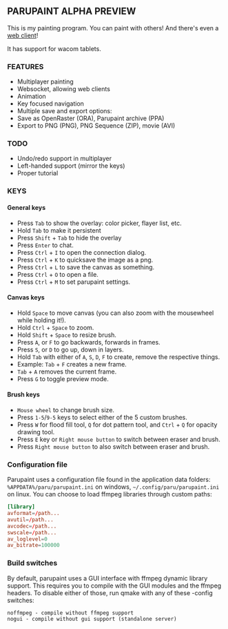 ## PARUPAINT ALPHA PREVIEW
This is my painting program. You can paint with others! And there's even a [web client](http://github.com/paruluna/parupaint-web)!

It has support for wacom tablets.

### FEATURES
- Multiplayer painting
- Websocket, allowing web clients
- Animation
- Key focused navigation
- Multiple save and export options:
 - Save as OpenRaster (ORA), Parupaint archive (PPA)
 - Export to PNG (PNG), PNG Sequence (ZIP), movie (AVI)


### TODO
- Undo/redo support in multiplayer
- Left-handed support (mirror the keys)
- Proper tutorial

### KEYS

#### General keys
- Press `Tab` to show the overlay: color picker, flayer list, etc.
- Hold `Tab` to make it persistent
- Press `Shift` + `Tab` to hide the overlay
- Press `Enter` to chat.
- Press `Ctrl` + `I` to open the connection dialog.
- Press `Ctrl` + `K` to quicksave the image as a png.
- Press `Ctrl` + `L` to save the canvas as something.
- Press `Ctrl` + `O` to open a file.
- Press `Ctrl` + `M` to set parupaint settings.

#### Canvas keys
- Hold `Space` to move canvas (you can also zoom with the mousewheel while holding it!).
- Hold `Ctrl` + `Space` to zoom.
- Hold `Shift` + `Space` to resize brush.
- Press `A`, or `F` to go backwards, forwards in frames.
- Press `S`, or `D` to go up, down in layers.
- Hold `Tab` with either of `A`, `S`, `D`, `F` to create, remove the respective things.
 - Example: `Tab` + `F` creates a new frame.
 - `Tab` + `A` removes the current frame.
- Press `G` to toggle preview mode.

#### Brush keys
- `Mouse wheel` to change brush size.
- Press `1-5`/`9-5` keys to select either of the 5 custom brushes.
- Press `W` for flood fill tool, `Q` for dot pattern tool, and `Ctrl` + `Q` for opacity drawing tool.
- Press `E` key or `Right mouse button` to switch between eraser and brush. 
- Press `Right mouse button` to also switch between eraser and brush.

### Configuration file
Parupaint uses a configuration file found in the application data folders: `%APPDATA%/paru/parupaint.ini` on windows, `~/.config/paru/parupaint.ini` on linux. You can choose to load ffmpeg libraries through custom paths:

```conf
[library]
avformat=/path...
avutil=/path...
avcodec=/path...
swscale=/path...
av_loglevel=0
av_bitrate=100000
```
### Build switches
By default, parupaint uses a GUI interface with ffmpeg dynamic library support. This requires you to compile with the GUI modules and the ffmpeg headers. To disable either of those, run qmake with any of these -config switches:

```
noffmpeg - compile without ffmpeg support
nogui - compile without gui support (standalone server)
```
